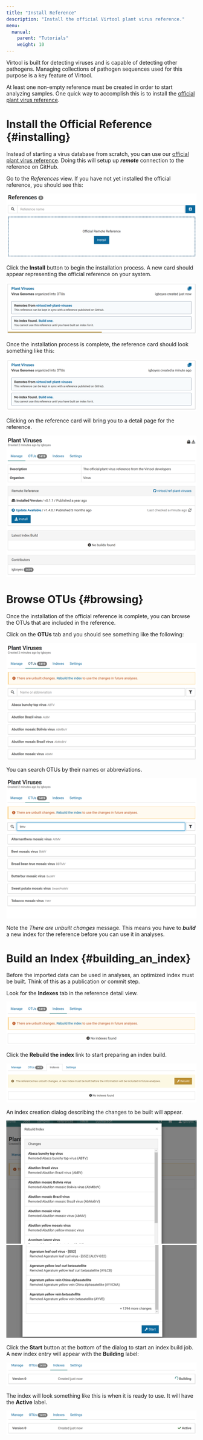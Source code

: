 ```yaml
---
title: "Install Reference"
description: "Install the official Virtool plant virus reference."
menu:
  manual:
    parent: "Tutorials"
    weight: 10
---
```


Virtool is built for detecting viruses and is capable of detecting other pathogens. Managing collections of pathogen sequences used for this purpose is a key feature of Virtool.

At least one non-empty reference must be created in order to start analyzing samples. One quick way to accomplish this is to install the [official plant virus reference](https://github.com/virtool/ref-plant-viruses).

# Install the Official Reference {#installing}

Instead of starting a virus database from scratch, you can use our [official plant virus reference](https://www.virtool.ca/downloads). Doing this will setup up **_remote_** connection to the reference on GitHub.

Go to the _References_ view. If you have not yet installed the official reference, you should see this:

!["Official Reference Placeholder"](install_placeholder.png)

Click the **Install** button to begin the installation process. A new card should appear representing the official reference on your system.

!["Official Reference Installing"](installing.png)

Once the installation process is complete, the reference card should look something like this:

!["Reference Installation Complete"](install_complete.png)

Clicking on the reference card will bring you to a detail page for the reference.

!["Installed Official Reference Detail Page"](installed_detail.png)

# Browse OTUs {#browsing}

Once the installation of the official reference is complete, you can browse the OTUs that are included in the reference.

Click on the **OTUs** tab and you should see something like the following:

![The OTUs tab](otus.png)

You can search OTUs by their names or abbreviations.

![Search OTUs](search.png)

Note the _There are unbuilt changes_ message. This means you have to **_build_** a new index for the reference before you can use it in analyses.

# Build an Index {#building_an_index}

Before the imported data can be used in analyses, an optimized index must be built. Think of this as a publication or commit step.

Look for the **Indexes** tab in the reference detail view.

!["Indexes tab"](indexes_tab.png)

Click the **Rebuild the index** link to start preparing an index build.

!["Empty Indexes List"](indexes.png)

An index creation dialog describing the changes to be built will appear.

!["Index Creation Dialog Top"](create_index_1.png)
!["Index Creation Dialog Bottom"](create_index_2.png)

Click the **Start** button at the bottom of the dialog to start an index build job. A new index entry will appear with the **Building** label:

!["An index building"](index_building.png)

The index will look something like this is when it is ready to use. It will have the **Active** label.

!["A ready index"](index_ready.png)
